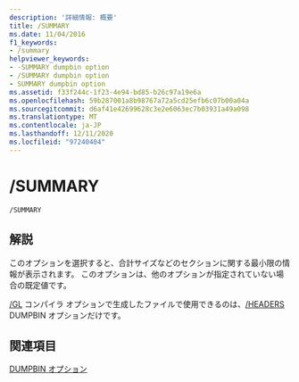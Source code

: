 ```yaml
---
description: '詳細情報: 概要'
title: /SUMMARY
ms.date: 11/04/2016
f1_keywords:
- /summary
helpviewer_keywords:
- -SUMMARY dumpbin option
- /SUMMARY dumpbin option
- SUMMARY dumpbin option
ms.assetid: f33f244c-1f23-4e94-bd85-b26c97a19e6a
ms.openlocfilehash: 59b287001a8b98767a72a5cd25efb6c07b00a04a
ms.sourcegitcommit: d6af41e42699628c3e2e6063ec7b03931a49a098
ms.translationtype: MT
ms.contentlocale: ja-JP
ms.lasthandoff: 12/11/2020
ms.locfileid: "97240404"
---
```

# <a name="summary"></a>/SUMMARY

```
/SUMMARY
```

## <a name="remarks"></a>解説

このオプションを選択すると、合計サイズなどのセクションに関する最小限の情報が表示されます。 このオプションは、他のオプションが指定されていない場合の既定値です。

[/GL](gl-whole-program-optimization.md) コンパイラ オプションで生成したファイルで使用できるのは、[/HEADERS](headers.md) DUMPBIN オプションだけです。

## <a name="see-also"></a>関連項目

[DUMPBIN オプション](dumpbin-options.md)
